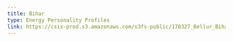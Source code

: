 ```yaml
---
title: Bihar
type: Energy Personality Profiles
link: https://csis-prod.s3.amazonaws.com/s3fs-public/170327_Bellur_Bihar_State_Energy_Profile.pdf?FPWkZ2jNkopph0pvfHo9sQHocRDbFwKx
---
```


